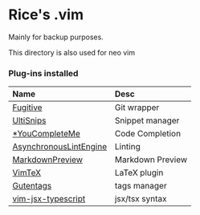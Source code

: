 # Rice's .vim #
Mainly for backup purposes.

This directory is also used for neo vim

### Plug-ins installed ###
| Name                                                               | Desc             | 
|:-------------------------------------------------------------------|:-----------------|
| [Fugitive](https://github.com/tpope/vim-fugitive)                  | Git wrapper      | 
| [UltiSnips](https://github.com/sirver/ultisnips)                   | Snippet manager  | 
| [\*YouCompleteMe](https://github.com/ycm-core/YouCompleteMe)       | Code Completion  | 
| [AsynchronousLintEngine](https://github.com/dense-analysis/ale)    | Linting          | 
| [MarkdownPreview](https://github.com/iamcco/markdown-preview.nvim) | Markdown Preview | 
| [VimTeX](https://github.com/lervag/vimtex)                         | LaTeX plugin     | 
| [Gutentags](https://github.com/ludovicchabant/vim-gutentags)       | tags manager     | 
| [vim-jsx-typescript](https://github.com/peitalin/vim-jsx-typescript)| jsx/tsx syntax  | 

